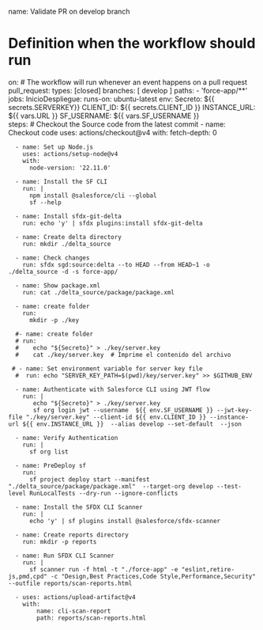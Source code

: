name: Validate PR on develop branch
# Definition when the workflow should run
on:
    # The workflow will run whenever an event happens on a pull request
    pull_request:
      types: [closed]
      branches: [ develop ]
      paths:
        - 'force-app/**'
jobs:
  InicioDespliegue:
    runs-on: ubuntu-latest
    env:
      Secreto: ${{ secrets.SERVERKEY}}
      CLIENT_ID: ${{ secrets.CLIENT_ID }}
      INSTANCE_URL:  ${{ vars.URL }}
      SF_USERNAME:  ${{ vars.SF_USERNAME }}    
    steps:
      # Checkout the Source code from the latest commit
      - name: Checkout code
        uses: actions/checkout@v4
        with:
           fetch-depth: 0
           
      - name: Set up Node.js
        uses: actions/setup-node@v4
        with:
          node-version: '22.11.0'
          
      - name: Install the SF CLI
        run: |
          npm install @salesforce/cli --global
          sf --help 

      - name: Install sfdx-git-delta
        run: echo 'y' | sfdx plugins:install sfdx-git-delta

      - name: Create delta directory
        run: mkdir ./delta_source

      - name: Check changes
        run: sfdx sgd:source:delta --to HEAD --from HEAD~1 -o ./delta_source -d -s force-app/

      - name: Show package.xml
        run: cat ./delta_source/package/package.xml

      - name: create folder
        run: 
          mkdir -p ./key

      #- name: create folder
      # run: 
      #    echo "${Secreto}" > ./key/server.key
      #    cat ./key/server.key  # Imprime el contenido del archivo
      
     # - name: Set environment variable for server key file
      #  run: echo "SERVER_KEY_PATH=$(pwd)/key/server.key" >> $GITHUB_ENV

      - name: Authenticate with Salesforce CLI using JWT flow
        run: |
           echo "${Secreto}" > ./key/server.key
           sf org login jwt --username  ${{ env.SF_USERNAME }} --jwt-key-file "./key/server.key" --client-id ${{ env.CLIENT_ID }} --instance-url ${{ env.INSTANCE_URL }}  --alias develop --set-default  --json 
        
      - name: Verify Authentication
        run: |
          sf org list
      
      - name: PreDeploy sf
        run: 
          sf project deploy start --manifest "./delta_source/package/package.xml"  --target-org develop --test-level RunLocalTests --dry-run --ignore-conflicts 

      - name: Install the SFDX CLI Scanner
        run: |
          echo 'y' | sf plugins install @salesforce/sfdx-scanner
      
      - name: Create reports directory
        run: mkdir -p reports

      - name: Run SFDX CLI Scanner 
        run: |
          sf scanner run -f html -t "./force-app" -e "eslint,retire-js,pmd,cpd" -c "Design,Best Practices,Code Style,Performance,Security" --outfile reports/scan-reports.html 
     
      - uses: actions/upload-artifact@v4
        with:
            name: cli-scan-report
            path: reports/scan-reports.html
